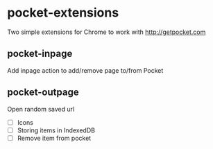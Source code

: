 pocket-extensions
=================
Two simple extensions for Chrome to work with http://getpocket.com

pocket-inpage
-------------

Add inpage action to add/remove page to/from Pocket


pocket-outpage
--------------
Open random saved url

- [ ] Icons
- [ ] Storing items in IndexedDB
- [ ] Remove item from pocket
